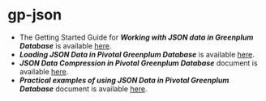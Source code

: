 # gp-json

- The Getting Started Guide for ***Working with JSON data in Greenplum Database*** is available [here](https://github.com/cantzakas/gp-json/blob/master/GETTING-STARTED-GUIDE.MD).
- ***Loading JSON Data in Pivotal Greenplum Database*** is available [here](https://github.com/cantzakas/gp-json/blob/master/LOADING-JSON-DATA.md).
- ***JSON Data Compression in Pivotal Greenplum Database*** document is available [here](https://github.com/cantzakas/gp-json/blob/master/JSON-COMPRESSION-GPDB.md).
- ***Practical examples of using JSON Data in Pivotal Greenplum Database*** document is available [here](https://github.com/cantzakas/gp-json/blob/master/JSON-EXAMPLES.md).
